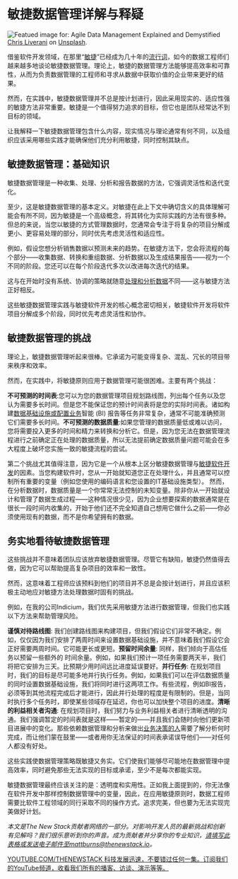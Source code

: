 # 敏捷数据管理详解与释疑

![Featued image for: Agile Data Management Explained and Demystified](https://cdn.thenewstack.io/media/2024/11/313b7066-chris-liverani-dbi_my696rk-unsplash-1024x768.jpg)
[Chris Liverani](https://unsplash.com/@chrisliverani?utm_content=creditCopyText&utm_medium=referral&utm_source=unsplash) on [Unsplash](https://unsplash.com/photos/turned-on-flat-screen-monitor-dBI_My696Rk?utm_content=creditCopyText&utm_medium=referral&utm_source=unsplash).

借鉴软件开发领域，在那里“[敏捷](https://thenewstack.io/agile-reinvented-a-look-into-the-future/)”已经成为几十年的[流行词](https://thenewstack.io/agile-devops-platform-engineering-confusion-stalls-devs/)，如今的数据工程师们越来越多地谈论敏捷数据管理。理论上，敏捷的数据管理方法能够提高效率和可靠性，从而为负责数据管理的工程师和寻求从数据中获取价值的企业带来更好的结果。

然而，在实践中，敏捷数据管理并不总是按计划进行，因此采用现实的、适应性强的敏捷方法非常重要。敏捷是一个值得努力追求的目标，但它也是团队经常达不到目标的领域。

让我解释一下敏捷数据管理包含什么内容，现实情况与理论通常有何不同，以及组织应该采用哪些实践才能确保他们充分利用敏捷，同时控制其缺点。

## 敏捷数据管理：基础知识

敏捷数据管理是一种收集、处理、分析和报告数据的方法，它强调灵活性和迭代变化。

至少，这是敏捷数据管理的基本定义。对敏捷在此上下文中确切含义的具体理解可能会有所不同，因为敏捷是一个高级概念，将其转化为实际实践的方法有很多种。但总的来说，当您以敏捷的方式管理数据时，您通常会专注于将复杂的项目分解成更小、更容易处理的部分，同时优先考虑灵活性和适应性。

例如，假设您想分析销售数据以预测未来的趋势。在敏捷方法下，您会将流程的每个部分——收集数据、转换和重组数据、分析数据以及生成结果报告——视为一个不同的阶段。您还可以在每个阶段迭代多次以改进每次迭代的结果。

这与在开始时没有系统、协调的策略就随意[处理和分析数据](https://thenewstack.io/confluent-exploiting-data-currency-with-streaming-data-processing/)不同——这与敏捷方法正好相反。

这些敏捷数据管理实践与敏捷软件开发的核心概念密切相关，敏捷软件开发将软件项目分解成多个阶段，同时优先考虑灵活性和协作。

## 敏捷数据管理的挑战

理论上，敏捷数据管理听起来很棒。它承诺为可能变得复杂、混乱、冗长的项目带来秩序和效率。

然而，在实践中，将敏捷原则应用于数据管理可能很困难。主要有两个挑战：

**不可预测的时间表**:您可以为您的数据管理项目规划路线图，列出每个任务以及您认为需要多长时间。但是您不能保证您的预计时间表将是您的实际时间表。诸如构建[数据基础设施或配置业务](https://thenewstack.io/observability-is-not-observability-when-it-comes-to-business-kpis/)智能 (BI) 报告等任务非常复杂，通常不可能准确预测它们需要多长时间。**不可预测的数据质量**:如果您管理的数据质量低或难以访问，您将需要投入更多的时间和精力来转换和分析它。但是，因为您无法在数据管理流程进行之前确定正在处理的数据质量，所以无法提前确定数据质量问题可能会在多大程度上破坏您实施一致的敏捷流程的尝试。

第二个挑战尤其值得注意，因为它是一个从根本上区分敏捷数据管理与[敏捷软件开发](https://thenewstack.io/how-event-processing-builds-business-speed-and-agility/)的因素。当您构建软件时，您从一开始就知道您正在处理什么，并且通常可以控制所有重要的变量（例如您使用的编码语言和您设置的IT基础设施类型）。
然而，在分析数据时，数据质量是一个你常常无法控制的未知变量。除非你从一开始就设计和管理了数据生成过程——这种情况很少见，因为企业想要探索的数据通常是在很长一段时间内收集的，开始于他们还不完全知道自己想用它做什么之前——你必须使用现有的数据，而不是你希望拥有的数据。

## 务实地看待敏捷数据管理

这些挑战并不意味着团队应该放弃敏捷数据管理。尽管它有缺陷，敏捷仍然值得去做，因为它可以帮助提高复杂项目的效率和一致性。

然而，这意味着工程师应该预料到他们的项目并不总是会按计划进行，并且应该积极主动地应对敏捷方法处理数据时固有的挑战。

例如，在我的公司Indicium，我们优先采用敏捷方法进行数据管理，但我们也实践以下方法来帮助管理风险。

**谨慎对待路线图**: 我们创建路线图来构建项目，但我们假设它们非常不确定。例如，仅仅因为我们安排了两周时间来设置数据基础设施，并不意味着我们假设它会正好需要两周时间。它可能更长或更短。**预留时间余量**: 同样，我们倾向于高估任务以预留一些额外的 时间余量。例如，如果我们预计一项任务需要两天半，我们将把它安排为三天。比预期少用时间远比进度延误要好。**并行任务**: 在规划项目时，我们的目标是尽可能多地并行执行任务。例如，如果我们可以在评估数据质量的同时设置数据基础设施，我们将同时进行这两项工作。有些流程，例如BI报告，必须等到其他流程完成后才能进行，因此并行处理的程度是有限制的。但是，当同时执行多个任务时，即使某些领域存在延迟，你也可以加快整个项目的进度。**清晰的利益相关者沟通**: 在规划项目时，我们努力与业务利益相关者进行清晰透明的沟通。我们强调暂定的时间表就是这样——暂定的——并且我们会随时向他们更新项目进展中的变化。那些依赖数据管理和分析来做出[业务决策的人](https://thenewstack.io/5-signs-your-business-needs-an-operations-intervention/)需要了解分析何时完成，而让他们蒙在鼓里——或者用你无法保证的时间表承诺误导他们——对任何人都没有好处。

这些实践使数据管理策略既敏捷又务实。它们使我们能够尽可能地在数据管理中提高效率，同时避免那些无法实现的目标或承诺，至少不是每次都能实现。

敏捷数据管理最终应该关注的是：透明度和实用性。正如我上面提到的，你无法像在软件开发中那样控制数据管理中的变量，因此，在应用敏捷原则时，数据工程师需要比软件工程领域的同行采取不同的操作方式。追求完美，但也要为无法实现完美做好计划。

*本文是The New Stack贡献者网络的一部分。对影响开发人员的最新挑战和创新有见解吗？我们很乐意听到你的声音。成为贡献者并分享你的专业知识，请填写此表格或发送电子邮件至mattburns@thenewstack.io。*

[YOUTUBE.COM/THENEWSTACK 科技发展迅速，不要错过任何一集。订阅我们的YouTube频道，收看我们所有的播客、访谈、演示等等。](https://youtube.com/thenewstack?sub_confirmation=1)